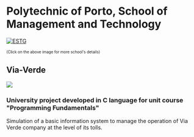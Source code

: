 # Polytechnic of Porto, School of Management and Technology 
<a href="https://www.estg.ipp.pt/"><img src="https://user-images.githubusercontent.com/44362304/94424125-9f4d8a00-0181-11eb-84cb-174d8dbde5ec.png" title="ESTG"></a>

 <font size="1"> (Click on the above image for more school's details) </font> 

## Via-Verde
![](https://user-images.githubusercontent.com/44362304/94420414-08ca9a00-017c-11eb-826b-87846b197d7f.png)

### University project developed in C language for unit course "Programming Fundamentals"

Simulation of a basic information system to manage the operation of Via Verde company at the level of its tolls.
